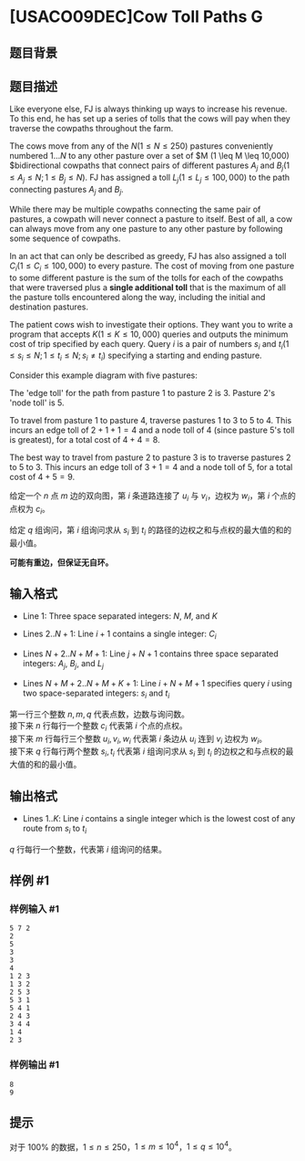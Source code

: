 # [USACO09DEC]Cow Toll Paths G

## 题目背景



## 题目描述

Like everyone else, FJ is always thinking up ways to increase his revenue. To this end, he has set up a series of tolls that the cows will pay when they traverse the cowpaths throughout the farm.

The cows move from any of the $N (1 \leq N \leq 250)$ pastures conveniently numbered $1...N$ to any other pasture over a set of $M (1 \leq M \leq 10,000) $bidirectional cowpaths that connect pairs of different pastures $A_j$ and $B_j (1 \leq A_j \leq N; 1 \leq B_j \leq N)$. FJ has assigned a toll $L_j (1 \leq L_j \leq 100,000)$ to the path connecting pastures $A_j$ and $B_j$.

While there may be multiple cowpaths connecting the same pair of pastures, a cowpath will never connect a pasture to itself. Best of all, a cow can always move from any one pasture to any other pasture by following some sequence of cowpaths.

In an act that can only be described as greedy, FJ has also assigned a toll $C_i (1 \leq C_i \leq 100,000)$ to every pasture. The cost of moving from one pasture to some different pasture is the sum of the tolls for each of the cowpaths that were traversed plus a **single additional toll** that is the maximum of all the pasture tolls encountered along the way, including the initial and destination pastures.

The patient cows wish to investigate their options. They want you to write a program that accepts $K (1 \leq K \leq 10,000)$ queries and outputs the minimum cost of trip specified by each query. Query $i$ is a pair of numbers $s_i$ and $t_i (1 \leq s_i \leq N; 1 \leq t_i \leq N; s_i \neq t_i)$ specifying a starting and ending pasture.

Consider this example diagram with five pastures:

The 'edge toll' for the path from pasture $1$ to pasture $2$ is $3$. Pasture $2$'s 'node toll' is $5$.

To travel from pasture $1$ to pasture $4$, traverse pastures $1$ to $3$ to $5$ to $4$. This incurs an edge toll of $2+1+1=4$ and a node toll of $4$ (since pasture $5$'s toll is greatest), for a total cost of $4+4=8$.

The best way to travel from pasture $2$ to pasture $3$ is to traverse pastures $2$ to $5$ to $3$. This incurs an edge toll of $3+1=4$ and a node toll of $5$, for a total cost of $4+5=9$.

给定一个 $n$ 点 $m$ 边的双向图，第 $i$ 条道路连接了 $u_i$ 与 $v_i$，边权为 $w_i$，第 $i$ 个点的点权为 $c_i$。

给定 $q$ 组询问，第 $i$ 组询问求从 $s_i$ 到 $t_i$ 的路径的边权之和与点权的最大值的和的最小值。

**可能有重边，但保证无自环。**

## 输入格式

-  Line $1$: Three space separated integers: $N$, $M$, and $K$

- Lines $2..N+1$: Line $i+1$ contains a single integer: $C_i$

- Lines $N+2..N+M+1$: Line $j+N+1$ contains three space separated integers: $A_j$, $B_j$, and $L_j$

- Lines $N+M+2..N+M+K+1$: Line $i+N+M+1$ specifies query $i$ using two space-separated integers: $s_i$ and $t_i$

第一行三个整数 $n,m,q$ 代表点数，边数与询问数。   
接下来 $n$ 行每行一个整数 $c_i$ 代表第 $i$ 个点的点权。    
接下来 $m$ 行每行三个整数 $u_i,v_i,w_i$ 代表第 $i$ 条边从 $u_i$ 连到 $v_i$ 边权为 $w_i$。   
接下来 $q$ 行每行两个整数 $s_i,t_i$ 代表第 $i$ 组询问求从 $s_i$ 到 $t_i$ 的边权之和与点权的最大值的和的最小值。


## 输出格式

- Lines $1..K$: Line $i$ contains a single integer which is the lowest cost of any route from $s_i$ to $t_i$

$q$ 行每行一个整数，代表第 $i$ 组询问的结果。

## 样例 #1

### 样例输入 #1
```
5 7 2 
2 
5 
3 
3 
4 
1 2 3 
1 3 2 
2 5 3 
5 3 1 
5 4 1 
2 4 3 
3 4 4 
1 4 
2 3 
```

### 样例输出 #1

```
8 
9 
```

## 提示

对于 $100\%$ 的数据，$1 \le n \le 250$，$1 \le m \le 10^4$，$1 \le q \le 10^4$。
